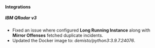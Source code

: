 
#### Integrations
##### IBM QRadar v3
- Fixed an issue where configured **Long Running Instance** along with **Mirror Offenses** fetched duplicate incidents. 
- Updated the Docker image to: *demisto/python3:3.9.7.24076*.

